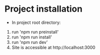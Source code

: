 # Project installation
* In project root directory:
1. run 'npm run preinstall'
2. run 'npm run install'
3. run 'npm run dev'
4. Site is accessible at http://localhost:3000